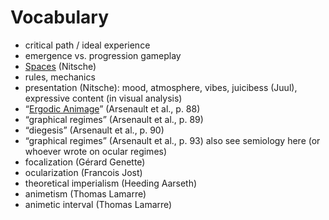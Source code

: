 # Vocabulary
- critical path / ideal experience
- emergence vs. progression gameplay
- [Spaces](notes/Spaces.md) (Nitsche)
- rules, mechanics
- presentation (Nitsche): mood, atmosphere, vibes, juicibess (Juul), expressive content (in visual analysis)
- “[Ergodic Animage](Ergodic%20Animage.md)” (Arsenault et al., p. 88)
- “graphical regimes” (Arsenault et al., p. 89)
- “diegesis” (Arsenault et al., p. 90)
- “graphical regimes” (Arsenault et al., p. 93) also see semiology here (or whoever wrote on ocular regimes)
- focalization (Gérard Genette)
- ocularization (Francois Jost)
- theoretical imperialism (Heeding Aarseth)
- animetism (Thomas Lamarre)
- animetic interval (Thomas Lamarre)